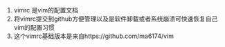 1. vimrc 是vim的配置文档
2. 将vimrc提交到github方便管理以及是软件卸载或者系统崩溃可快速恢复自己vim的配置习惯
3. 这个vimrc基础版本是来自https://github.com/ma6174/vim 
